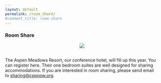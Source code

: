 ```yaml
---
layout: default
permalink: /room_share/
#comment_title: room-share
---
```


### Room Share

<div style="text-align:center;">
   <img src="{{site.baseurl}}/images/room_share.jpg" />
</div>

<br />

The Aspen Meadows Resort, our conference hotel, will fill up this year. You can register here. Their one bedroom suites are well designed for sharing accommodations. If you are interested in room sharing, please send email to [sharing@cppnow.org](sharing@cppnow.org).
